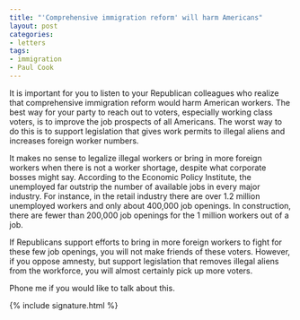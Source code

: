 ```yaml
---
title: "'Comprehensive immigration reform' will harm Americans"
layout: post
categories:
- letters
tags:
- immigration
- Paul Cook
---
```


It is important for you to listen to your Republican colleagues who realize that comprehensive immigration reform would harm American workers. The best way for your party to reach out to voters, especially working class voters, is to improve the job prospects of all Americans. The worst way to do this is to support legislation that gives work permits to illegal aliens and increases foreign worker numbers.

It makes no sense to legalize illegal workers or bring in more foreign workers when there is not a worker shortage, despite what corporate bosses might say. According to the Economic Policy Institute, the unemployed far outstrip the number of available jobs in every major industry. For instance, in the retail industry there are over 1.2 million unemployed workers and only about 400,000 job openings. In construction, there are fewer than 200,000 job openings for the 1 million workers out of a job.

If Republicans support efforts to bring in more foreign workers to fight for these few job openings, you will not make friends of these voters. However, if you oppose amnesty, but support legislation that removes illegal aliens from the workforce, you will almost certainly pick up more voters.

Phone me if you would like to talk about this.

{% include signature.html %}
